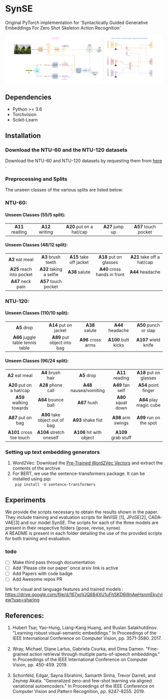# SynSE
Original PyTorch implementation for 'Syntactically Guided Generative Embeddings For Zero Shot Skeleton Action Recognition'

<img src = "Images/SynSE_arch.png" />

## Dependencies

<ul>
  <li> Python >= 3.6 </li>
  <li> Torchvision </li>
  <li> Scikit-Learn </li>  
</ul>

## Installation

### Download the NTU-60 and the NTU-120 datasets
  Download the NTU-60 and NTU-120 datasets by requesting them from <a href="http://rose1.ntu.edu.sg/Datasets/actionRecognition.asp">here</a> .
  
### Preprocessing and Splits
The unseen classes of the various splits are listed below:

### NTU-60: 
#### Unseen Classes (55/5 split):
<table>
  <tr>
    <td align = "center"><b>A11</b> reading </td>
    <td align = "center"><b>A12</b> writing </td>
    <td align = "center"><b>A20</b> put on a hat/cap </td>
    <td align = "center"><b>A27</b> jump up </td>
    <td align = "center"><b>A57</b> touch pocket </td>
  </tr>
</table>

#### Unseen Classes (48/12 split):
<table>
  <tr>
    <td align = "center"><b>A2</b> eat meal </td>
    <td align = "center"><b>A3</b> brush teeth </td>
    <td align = "center"><b>A15</b> take off jacket </td>
    <td align = "center"><b>A18</b> put on glasses </td>
    <td align = "center"><b>A21</b> take off a hat/cap </td>
  </tr>
  <tr>
    <td align = "center"><b>A25</b> reach into pocket </td>
    <td align = "center"><b>A32</b> taking a selfie </td>
    <td align = "center"><b>A38</b> salute </td>
    <td align = "center"><b>A40</b> cross hands in front </td>
    <td align = "center"><b>A44</b> headache </td>
  </tr>
  <tr>
    <td align = "center"><b>A47</b> neck pain </td>
    <td align = "center"><b>A57</b> touch pocket </td>
  </tr>
</table>

### NTU-120: 
#### Unseen Classes (110/10 split):
<table>
  <tr>
    <td align = "center"><b>A5</b> drop </td>
    <td align = "center"><b>A14</b> put on jacket </td>
    <td align = "center"><b>A38</b> salute </td>
    <td align = "center"><b>A44</b> headache </td>
    <td align = "center"><b>A50</b> punch or slap </td>
  </tr>
  <tr>
    <td align = "center"><b>A66</b> juggle table tennis table </td>
    <td align = "center"><b>A89</b> put object into bag </td>
    <td align = "center"><b>A96</b> cross arms </td>
    <td align = "center"><b>A100</b> butt kicks </td>
    <td align = "center"><b>A107</b> wield knife </td>
  </tr>
</table>

#### Unseen Classes (96/24 split):
<table>
  <tr>
    <td align = "center"><b>A2</b> eat meal </td>
    <td align = "center"><b>A4</b> brush hair </td>
    <td align = "center"><b>A5</b> drop </td>
    <td align = "center"><b>A11</b> reading </td>
    <td align = "center"><b>A18</b> put on glasses </td>
  </tr>
  <tr>
    <td align = "center"><b>A20</b> put on a hat/cap </td>
    <td align = "center"><b>A28</b> phone call </td>
    <td align = "center"><b>A48</b> nausea/vomiting </td>
    <td align = "center"><b>A49</b> fan self </td>
    <td align = "center"><b>A54</b> point finger </td>
  </tr>
   <tr>
    <td align = "center"><b>A59</b> walking towards </td>
    <td align = "center"><b>A64</b> bounce ball </td>
    <td align = "center"><b>A67</b> hush </td>
    <td align = "center"><b>A80</b> squat down </td>
    <td align = "center"><b>A84</b> play magic cube </td>
  </tr>
   <tr>
    <td align = "center"><b>A87</b> put on bag </td>
    <td align = "center"><b>A90</b> take object out of bag </td>
    <td align = "center"><b>A93</b> shake fist </td>
    <td align = "center"><b>A98</b> arm swings </td>
    <td align = "center"><b>A99</b> run on the spot </td>
  </tr>
  <tr>
    <td align = "center"><b>A101</b> cross toe touch </td>
    <td align = "center"><b>A104</b> stretch oneself </td>
    <td align = "center"><b>A106</b> hit with object </td>
    <td align = "center"><b>A109</b> grab stuff </td>
  </tr>
</table>

 
### Setting up text embedding generators
<ol> 
  <li> Word2Vec: Download the <a href="https://drive.google.com/file/d/0B7XkCwpI5KDYNlNUTTlSS21pQmM/edit">Pre-Trained Word2Vec Vectors</a> and extract the contents of the archive </li>
  <li> For BERT, we use the sentence-transformers package. It can be installed using pip: 
    <br>
    <code> pip install -U sentence-transformers </code>
</ol>
  
## Experiments
We provide the scripts necessary to obtain the results shown in the paper. They include training and evaluation scripts for ReViSE \[1\], JPoSE\[2\], CADA-VAE\[3\] and our model SynSE.
The scripts for each of the three models are present in their respective folders (jpose, revise, synse). 
<br>
A README is present in each folder detailing the use of the provided scripts for both training and evaluation.

### todo
- [ ] Make third pass through documentation
- [ ] Add 'Please cite our paper' once arxiv link is active
- [ ] Add Papers with code badge
- [ ] Add Awesome repos PR

link for visual and language features and trained models : https://drive.google.com/file/d/167xoVJQ684XU1uFhSKD6j9nAwHsnmEky/view?usp=sharing

## References:
<ol>
<li>Hubert Tsai, Yao-Hung, Liang-Kang Huang, and Ruslan Salakhutdinov. "Learning robust visual-semantic embeddings." In Proceedings of the IEEE International Conference on Computer Vision, pp. 3571-3580. 2017. </li>
<br>
<li>Wray, Michael, Diane Larlus, Gabriela Csurka, and Dima Damen. "Fine-grained action retrieval through multiple parts-of-speech embeddings." In Proceedings of the IEEE International Conference on Computer Vision, pp. 450-459. 2019.</li>
<br>
<li>Schonfeld, Edgar, Sayna Ebrahimi, Samarth Sinha, Trevor Darrell, and Zeynep Akata. "Generalized zero-and few-shot learning via aligned variational autoencoders." In Proceedings of the IEEE Conference on Computer Vision and Pattern Recognition, pp. 8247-8255. 2019.</li>
